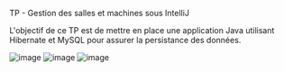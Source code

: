 TP - Gestion des salles et machines sous IntelliJ

L'objectif de ce TP est de mettre en place une application Java utilisant Hibernate et MySQL pour assurer la persistance des données.

![image](https://github.com/user-attachments/assets/c431b624-e0e0-46c1-93f0-bec3bdeb2faf)
![image](https://github.com/user-attachments/assets/09df5cbc-6d65-4cd5-be24-9198fcf71179)
![image](https://github.com/user-attachments/assets/507ef01f-0424-4465-8344-f7feb0fd0811)


